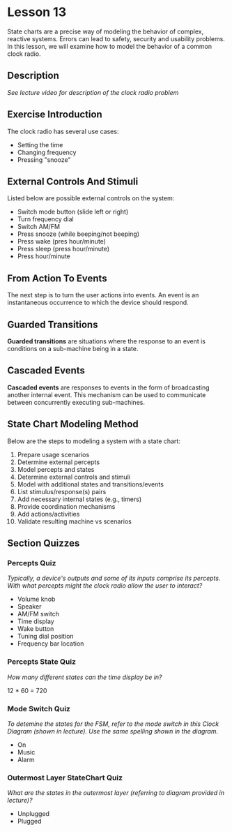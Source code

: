 # Lesson 13

State charts are a precise way of modeling the behavior of complex, reactive systems. Errors can lead to safety, security and usability problems. In this lesson, we will examine how to model the behavior of a common clock radio.

## Description

_See lecture video for description of the clock radio problem_

## Exercise Introduction

The clock radio has several use cases:

- Setting the time
- Changing frequency
- Pressing "snooze"

## External Controls And Stimuli

Listed below are possible external controls on the system:

- Switch mode button (slide left or right)
- Turn frequency dial
- Switch AM/FM
- Press snooze (while beeping/not beeping)
- Press wake (pres hour/minute)
- Press sleep (press hour/minute)
- Press hour/minute

## From Action To Events

The next step is to turn the user actions into events. An event is an instantaneous occurrence to which the device should respond.

## Guarded Transitions

**Guarded transitions** are situations where the response to an event is conditions on a sub-machine being in a state.

## Cascaded Events

**Cascaded events** are responses to events in the form of broadcasting another internal event. This mechanism can be used to communicate between concurrently executing sub-machines.

## State Chart Modeling Method

Below are the steps to modeling a system with a state chart:

1. Prepare usage scenarios
2. Determine external percepts
3. Model percepts and states
4. Determine external controls and stimuli
5. Model with additional states and transitions/events
6. List stimulus/response(s) pairs
7. Add necessary internal states (e.g., timers)
8. Provide coordination mechanisms
9. Add actions/activities
10. Validate resulting machine vs scenarios

## Section Quizzes

### Percepts Quiz

_Typically, a device's outputs and some of its inputs comprise its percepts. With what percepts might the clock radio allow the user to interact?_

- Volume knob
- Speaker
- AM/FM switch
- Time display
- Wake button
- Tuning dial position
- Frequency bar location

### Percepts State Quiz

_How many different states can the time display be in?_

12 \* 60 = 720

### Mode Switch Quiz

_To detemine the states for the FSM, refer to the mode switch in this Clock Diagram (shown in lecture). Use the same spelling shown in the diagram._

- On
- Music
- Alarm

### Outermost Layer StateChart Quiz

_What are the states in the outermost layer (referring to diagram provided in lecture)?_

- Unplugged
- Plugged
